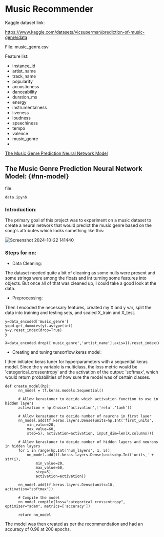 # Music Recommender

Kaggle dataset link: 

<https://www.kaggle.com/datasets/vicsuperman/prediction-of-music-genre/data>

File: music_genre.csv

Feature list:

- instance_id	
- artist_name	
- track_name	
- popularity	
- acousticness	
- danceability	
- duration_ms	
- energy	
- instrumentalness	
- liveness	
- loudness	
- speechiness	
- tempo	
- valence
- music_genre
- 
[The Music Genre Prediction Neural Network Model](#nn-model)

## The Music Genre Prediction Neural Network Model: {#nn-model}

file:
```
data.ipynb
```

### Introduction:

The primary goal of this project was to experiment on a music dataset to create a neural network 
that would predict the music genre based on the song's attributes which looks something like this:

![Screenshot 2024-10-22 141440](https://github.com/user-attachments/assets/eada12c2-de9d-4e58-890d-7b7c4c2a1d87)

### Steps for nn:

- Data Cleaning:

The dataset needed quite a bit of cleaning as some nulls were present and some strings were among the floats and int turning some features into objects. But once all of that was cleaned up, I could take a good look at the data.

- Preprocessing:
  
Then I encoded the necessary features, created my X and y var, split the data into training and testing sets, and scaled X_train and X_test. 
```
y=data_encoded['music_genre']
y=pd.get_dummies(y).astype(int)
y=y.reset_index(drop=True)
y

X=data_encoded.drop(['music_genre','artist_name'],axis=1).reset_index(drop=True)
```
- Creating and tuning tensorflow.keras model:
  
I then initiated keras tuner for hyperparameters with a sequential keras model. Since the y variable is multiclass, the loss metric would be 'categorical_crossentropy' and the activation of the output: 'softmax', which would return probabilities of how sure the model was of certain classes.


~~~
def create_model(hp):
      nn_model = tf.keras.models.Sequential()
  
      # Allow kerastuner to decide which activation function to use in hidden layers
      activation = hp.Choice('activation',['relu','tanh'])
  
      # Allow kerastuner to decide number of neurons in first layer
      nn_model.add(tf.keras.layers.Dense(units=hp.Int('first_units',
          min_value=20,
          max_value=60,
          step=5), activation=activation, input_dim=len(X.columns)))
  
      # Allow kerastuner to decide number of hidden layers and neurons in hidden layers
      for i in range(hp.Int('num_layers', 1, 5)):
          nn_model.add(tf.keras.layers.Dense(units=hp.Int('units_' + str(i),
              min_value=20,
              max_value=60,
              step=5),
              activation=activation))
  
      nn_model.add(tf.keras.layers.Dense(units=10, activation="softmax"))
  
      # Compile the model
      nn_model.compile(loss="categorical_crossentropy", optimizer="adam", metrics=['accuracy'])
  
      return nn_model
~~~
The model was then created as per the recommendation and had an accuracy of 0.96 at 200 epochs.



